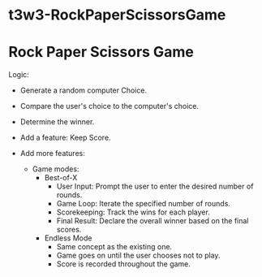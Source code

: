 # t3w3-RockPaperScissorsGame

# Rock Paper Scissors Game
Logic:
- Generate a random computer Choice.
- Compare the user's choice to the computer's choice.
- Determine the winner.

- Add a feature: Keep Score.

- Add more features:
    - Game modes:
        - Best-of-X
            - User Input: Prompt the user to enter the desired number of rounds.
            - Game Loop: Iterate the specified number of rounds.
            - Scorekeeping: Track the wins for each player.
            - Final Result: Declare the overall winner based on the final scores.
        - Endless Mode
            - Same concept as the existing one. 
            - Game goes on until the user chooses not to play. 
            - Score is recorded throughout the game. 